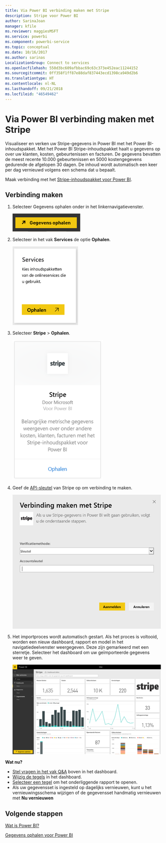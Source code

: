 ```yaml
---
title: Via Power BI verbinding maken met Stripe
description: Stripe voor Power BI
author: SarinaJoan
manager: kfile
ms.reviewer: maggiesMSFT
ms.service: powerbi
ms.component: powerbi-service
ms.topic: conceptual
ms.date: 10/16/2017
ms.author: sarinas
LocalizationGroup: Connect to services
ms.openlocfilehash: 550d3bc609afbbac69c63c373e452eac11244152
ms.sourcegitcommit: 0ff358f1ff87e88daf837443ecd1398ca949d2b6
ms.translationtype: HT
ms.contentlocale: nl-NL
ms.lasthandoff: 09/21/2018
ms.locfileid: "46549462"
---
```

# <a name="connect-to-stripe-with-power-bi"></a>Via Power BI verbinding maken met Stripe
Visualiseer en verken uw Stripe-gegevens in Power BI met het Power BI-inhoudspakket. Met het Power BI Stripe-inhoudspakket haalt u gegevens op over uw klanten, kosten, gebeurtenissen en facturen. De gegevens bevatten de meest recente 10.000 gebeurtenissen en 5000 kostengegevens gedurende de afgelopen 30 dagen. De inhoud wordt automatisch een keer per dag vernieuwd volgens een schema dat u bepaalt. 

Maak verbinding met het [Stripe-inhoudspakket voor Power BI](https://app.powerbi.com/getdata/services/stripe).

## <a name="how-to-connect"></a>Verbinding maken
1. Selecteer Gegevens ophalen onder in het linkernavigatievenster.  
   
    ![](media/service-connect-to-stripe/getdata.png)
2. Selecteer in het vak **Services** de optie **Ophalen**.  
   
    ![](media/service-connect-to-stripe/services.png)  
3. Selecteer **Stripe** &gt; **Ophalen**.  
   
    ![](media/service-connect-to-stripe/stripe.png)  
4. Geef de [API-sleutel](https://dashboard.stripe.com/account/apikeys) van Stripe op om verbinding te maken.  
   
    ![](media/service-connect-to-stripe/creds.png)
5. Het importproces wordt automatisch gestart. Als het proces is voltooid, worden een nieuw dashboard, rapport en model in het navigatiedeelvenster weergegeven. Deze zijn gemarkeerd met een sterretje. Selecteer het dashboard om uw geïmporteerde gegevens weer te geven.
   
    ![](media/service-connect-to-stripe/dashboard.png)

**Wat nu?**

* [Stel vragen in het vak Q&A](consumer/end-user-q-and-a.md) boven in het dashboard.
* [Wijzig de tegels](service-dashboard-edit-tile.md) in het dashboard.
* [Selecteer een tegel](consumer/end-user-tiles.md) om het onderliggende rapport te openen.
* Als uw gegevensset is ingesteld op dagelijks vernieuwen, kunt u het vernieuwingsschema wijzigen of de gegevensset handmatig vernieuwen met **Nu vernieuwen**

## <a name="next-steps"></a>Volgende stappen
[Wat is Power BI?](power-bi-overview.md)

[Gegevens ophalen voor Power BI](service-get-data.md)


